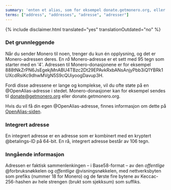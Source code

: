 ```yaml
---
summary: 'enten et alias, som for eksempel donate.getmonero.org, eller et sett med 95 tegn som begynner med en 4'
terms: ["address", "addresses", "adresse", "adresser"]
---
```


{% include disclaimer.html translated="yes" translationOutdated="no" %}

### Det grunnleggende

Når du sender Monero til noen, trenger du kun én opplysning, og det er
Monero-adressen deres. En *rå* Monero-adresse er et sett med 95 tegn som
starter med en '4'. Adressen til Monero-donasjonene er for eksempel
888tNkZrPN6JsEgekjMnABU4TBzc2Dt29EPAvkRxbANsAnjyPbb3iQ1YBRk1UXcdRsiKc9dhwMVgN5S9cQUiyoogDavup3H.

Fordi disse adressene er lange og komplekse, vil du ofte støte på en
@OpenAlias-adresse i stedet. Monero-donasjoner kan for eksempel sendes til
donate@getmonero.org eller donate.getmonero.org.

Hvis du vil få din egen @OpenAlias-adresse, finnes informasjon om dette på
[OpenAlias-siden](https://openalias.org/).

### Integrert adresse

En integrert adresse er en adresse som er kombinert med en kryptert
@betalings-ID på 64-bit. En rå, integrert adresse består av 106 tegn.

### Inngående informasjon

Adressen er faktisk sammenlenkingen – i Base58-format – av den *offentlige*
@forbruksnøkkelen og *offentlige* @visningsnøkkelen, med nettverksbyten som
prefiks (nummer 18 for Monero) og de første fire bytene av Keccac-256-hashen
av hele strengen (brukt som sjekksum) som suffiks.

